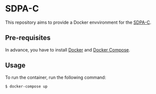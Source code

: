 # SDPA-C

This repository aims to provide a Docker envvironment for the [SDPA-C](https://sdpa.sourceforge.net/family.html#sdpa-c).

## Pre-requisites

In advance, you have to install [Docker](https://www.docker.com/) and [Docker Compose](https://docs.docker.com/compose/).

## Usage
To run the container, run the following command:

```bash
$ docker-compose up 
```